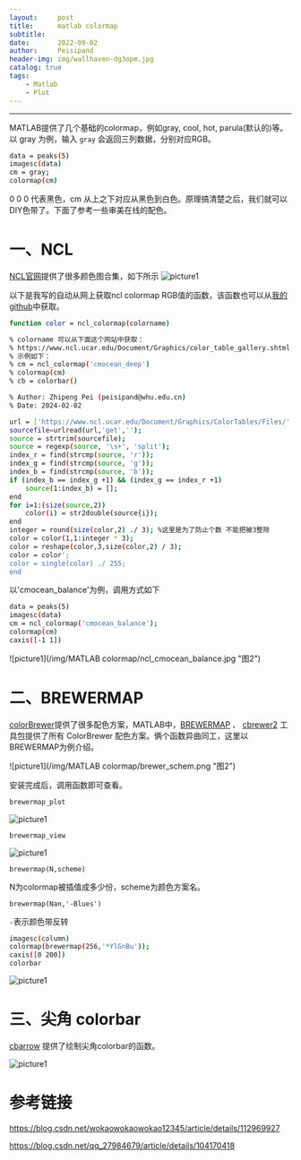 ```yaml
---
layout:     post
title:      matlab colormap
subtitle:   
date:       2022-09-02
author:     Peisipand
header-img: img/wallhaven-dg3opm.jpg
catalog: true
tags:
    - Matlab
    - Plot
---
```



---

MATLAB提供了几个基础的colormap，例如gray, cool, hot, parula(默认的)等。
以 gray 为例，输入 ``gray`` 会返回三列数据，分别对应RGB。

```bash
data = peaks(5)
imagesc(data)
cm = gray;
colormap(cm)
```
0 0 0 代表黑色，cm 从上之下对应从黑色到白色。原理搞清楚之后，我们就可以DIY色带了。下面了参考一些审美在线的配色。

# 一、NCL

[NCL官网](https://www.ncl.ucar.edu/Document/Graphics/color_table_gallery.shtml)提供了很多颜色图合集，如下所示
![picture1](/img/Matlab_colormap/ncl.png "图1")

以下是我写的自动从网上获取ncl colormap RGB值的函数，该函数也可以从[我的github](https://github.com/peisipand/matlab_function_by_pzp/blob/main/ncl_colormap.m)中获取。

```bash
function color = ncl_colormap(colorname)

% colorname 可以从下面这个网站中获取：
% https://www.ncl.ucar.edu/Document/Graphics/color_table_gallery.shtml
% 示例如下：
% cm = ncl_colormap('cmocean_deep')
% colormap(cm)
% cb = colorbar()

% Author: Zhipeng Pei (peisipand@whu.edu.cn)
% Date: 2024-02-02

url = ['https://www.ncl.ucar.edu/Document/Graphics/ColorTables/Files/',colorname,'.rgb'];
sourcefile=urlread(url,'get','');
source = strtrim(sourcefile);
source = regexp(source, '\s+', 'split');
index_r = find(strcmp(source, 'r'));
index_g = find(strcmp(source, 'g'));
index_b = find(strcmp(source, 'b'));
if (index_b == index_g +1) && (index_g == index_r +1)
    source(1:index_b) = [];
end
for i=1:(size(source,2))
    color(i) = str2double(source{i});
end
integer = round(size(color,2) ./ 3); %这里是为了防止个数 不能把被3整除
color = color(1,1:integer * 3);
color = reshape(color,3,size(color,2) / 3);
color = color';
color = single(color) ./ 255;
end
```

以'cmocean_balance'为例，调用方式如下

```bash
data = peaks(5)
imagesc(data)
cm = ncl_colormap('cmocean_balance');
colormap(cm)
caxis([-1 1])
```

![picture1](/img/MATLAB colormap/ncl_cmocean_balance.jpg "图2")

# 二、BREWERMAP

[colorBrewer](https://colorbrewer2.org/#type=sequential&scheme=BuGn&n=3)提供了很多配色方案，MATLAB中，[BREWERMAP](https://www.mathworks.com/matlabcentral/fileexchange/45208-colorbrewer-attractive-and-distinctive-colormaps) 、 [cbrewer2](https://www.mathworks.com/matlabcentral/fileexchange/58350-cbrewer2) 工具包提供了所有 ColorBrewer 配色方案。俩个函数异曲同工，这里以BREWERMAP为例介绍。

![picture1](/img/MATLAB colormap/brewer_schem.png "图2")

安装完成后，调用函数即可查看。

```bash
brewermap_plot
```
![picture1](/img/Matlab_colormap/brewermap_plot.jpg "图3")

```bash
brewermap_view
```
![picture1](/img/Matlab_colormap/brewermap_view.jpg "图4")

```
brewermap(N,scheme)
```

N为colormap被插值成多少份，scheme为颜色方案名。

````
brewermap(Nan,'-Blues')
````

``-``表示颜色带反转

```bash
imagesc(column)
colormap(brewermap(256,'*YlGnBu'));
caxis([0 200])
colorbar
```
![picture1](/img/Matlab_colormap/brewermap_YlGnBu.jpg "图5")

# 三、尖角 colorbar

[cbarrow](https://ww2.mathworks.cn/matlabcentral/fileexchange/52515-cbarrow-pointy-ends-for-colorbars) 提供了绘制尖角colorbar的函数。

![picture1](/img/Matlab_colormap/cbarrow.jpg "图6")


# 参考链接

https://blog.csdn.net/wokaowokaowokao12345/article/details/112969927

https://blog.csdn.net/qq_27984679/article/details/104170418